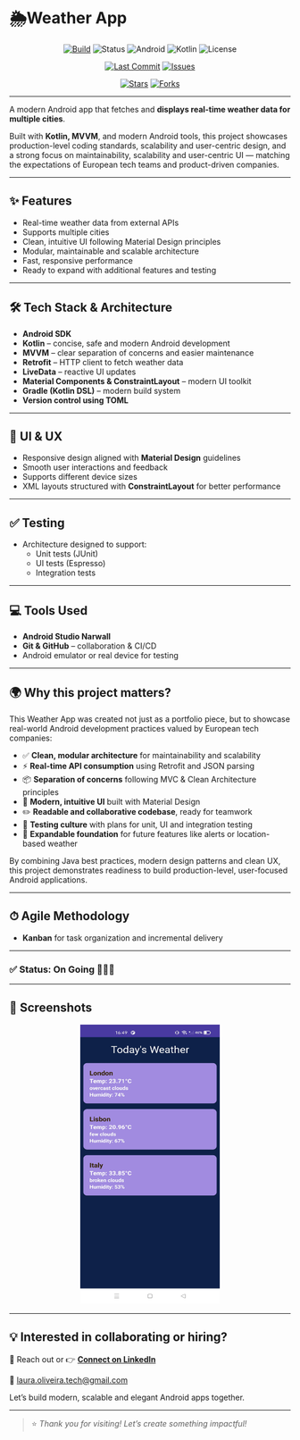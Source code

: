# 🌦️Weather App

<div align="center">

[![Build](https://img.shields.io/badge/build-passing-brightgreen.svg)](https://github.com/Laura-Oliveira/Weather-App/actions)
![Status](https://img.shields.io/badge/Status-On%20Going-F28B50?style=plastic)
![Android](https://img.shields.io/badge/Android-OS-green?style=plastic&logo=android)
![Kotlin](https://img.shields.io/badge/Kotlin-2.0.0-purple?style=plastic&logo=kotlin)
![License](https://img.shields.io/badge/license-MIT-blue.svg?style=plastic)

</div> 

<div align="center">

[![Last Commit](https://img.shields.io/github/last-commit/Laura-Oliveira/Weather-App/main)](https://github.com/Laura-Oliveira/Weather-App/commits/main)
[![Issues](https://img.shields.io/github/issues/Laura-Oliveira/Weather-App)](https://github.com/Laura-Oliveira/Weather-App/issues)

[![Stars](https://img.shields.io/github/stars/Laura-Oliveira/Weather-App?style=social)](https://github.com/Laura-Oliveira/Weather-App/stargazers)
[![Forks](https://img.shields.io/github/forks/Laura-Oliveira/Weather-App?style=social)](https://github.com/Laura-Oliveira/Weather-App/fork)

</div>

---

A modern Android app that fetches and **displays real-time weather data for multiple cities**.

Built with **Kotlin, MVVM**, and modern Android tools, this project showcases production-level coding standards, scalability and user-centric design, and a strong focus on maintainability, scalability and user-centric UI — matching the expectations of European tech teams and product-driven companies.

---

## ✨ **Features**
- Real-time weather data from external APIs
- Supports multiple cities
- Clean, intuitive UI following Material Design principles
- Modular, maintainable and scalable architecture
- Fast, responsive performance
- Ready to expand with additional features and testing

---

## 🛠 **Tech Stack & Architecture**
- **Android SDK**
- **Kotlin** – concise, safe and modern Android development
- **MVVM** – clear separation of concerns and easier maintenance
- **Retrofit** – HTTP client to fetch weather data
- **LiveData** – reactive UI updates
- **Material Components & ConstraintLayout** – modern UI toolkit
- **Gradle (Kotlin DSL)** – modern build system
- **Version control using TOML**

---

## 🎨 **UI & UX**
- Responsive design aligned with **Material Design** guidelines
- Smooth user interactions and feedback
- Supports different device sizes
- XML layouts structured with **ConstraintLayout** for better performance

---

## ✅ **Testing**
- Architecture designed to support:
  - Unit tests (JUnit)
  - UI tests (Espresso)
  - Integration tests

---

## 💻 **Tools Used**
- **Android Studio Narwall**
- **Git & GitHub** – collaboration & CI/CD
- Android emulator or real device for testing

---

## 🌍 **Why this project matters?**

This Weather App was created not just as a portfolio piece, but to showcase real-world Android development practices valued by European tech companies:

- ✅ **Clean, modular architecture** for maintainability and scalability  
- ⚡ **Real-time API consumption** using Retrofit and JSON parsing  
- 📦 **Separation of concerns** following MVC & Clean Architecture principles  
- 🎨 **Modern, intuitive UI** built with Material Design  
- ✏️ **Readable and collaborative codebase**, ready for teamwork  
- 🧪 **Testing culture** with plans for unit, UI and integration testing  
- 🌱 **Expandable foundation** for future features like alerts or location-based weather

By combining Java best practices, modern design patterns and clean UX, this project demonstrates readiness to build production-level, user-focused Android applications.

---

## ⏱ **Agile Methodology**
- **Kanban** for task organization and incremental delivery

---

### ✅ Status: On Going 👩🏻‍💻

---

## 📱 **Screenshots**
<p align="center">
  <img src="./img/screen_1.jpg" width="250" height="500"/>
  
<!--  
<img src="./img/screen_2.jpg" width="250" height="500"/>
  <img src="./img/screen_3.jpg" width="250" height="500"/> 
  -->
</p>

---

## 💡 **Interested in collaborating or hiring?**
📩 Reach out or 👉 [**Connect on LinkedIn**](https://www.linkedin.com/in/laura-oliveira-mobile/)

📧 laura.oliveira.tech@gmail.com

Let’s build modern, scalable and elegant Android apps together.

---

> ⭐ *Thank you for visiting! Let’s create something impactful!*

